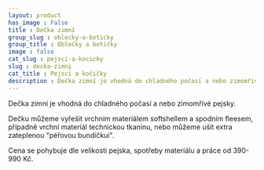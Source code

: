 ```yaml
---
layout: product
has_image : False
title : Dečka zimní
group_slug : oblecky-a-boticky
group_title : Oblečky a botičky
image : false
cat_slug : pejsci-a-kocicky
slug : decka-zimni
cat_title : Pejsci a kočičky
description : Dečka zimní je vhodná do chladného počasí a nebo zimomřivé pejsky.
---
```


Dečka zimní je vhodná do chladného počasí a nebo zimomřivé pejsky.

Dečku můžeme vyřešit vrchním materiálem softshellem a spodním fleesem, případně vrchní materiál technickou tkaninu, nebo můžeme ušít extra zateplenou "péřovou bundičkui".

Cena se pohybuje dle velikosti pejska, spotřeby materiálu a práce od 390-990&nbsp;Kč.


